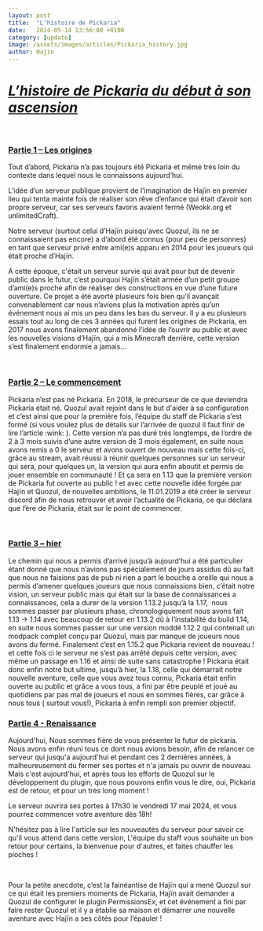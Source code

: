 ```yaml
---
layout: post
title:  "L'histoire de Pickaria"
date:   2024-05-14 13:56:00 +0100
category: [update]
image: /assets/images/articles/Pickaria_history.jpg
author: Hajin
---
```

<h1><em><u>L&rsquo;histoire de Pickaria du d&eacute;but &agrave; son ascension</u></em></h1>
<p>&nbsp;</p>
<h3><u>Partie 1 &ndash; Les origines</u></h3>
<p>Tout d&rsquo;abord, Pickaria n&rsquo;a pas toujours &eacute;t&eacute; Pickaria et m&ecirc;me tr&egrave;s loin du contexte dans lequel nous le connaissons aujourd&rsquo;hui.</p>
<p>L&rsquo;id&eacute;e d&rsquo;un serveur publique provient de l&rsquo;imagination de Hajïn en premier lieu qui tenta mainte fois de r&eacute;aliser son r&ecirc;ve d&rsquo;enfance qui &eacute;tait d&rsquo;avoir son propre serveur, car ses serveurs favoris avaient ferm&eacute; (Weokk.org et unlimitedCraft).</p>
<p>Notre serveur (surtout celui d&rsquo;Hajïn puisqu'avec Quozul, ils ne se connaissaient pas encore) a d&rsquo;abord &eacute;t&eacute; connus (pour peu de personnes) en tant que serveur priv&eacute; entre ami(e)s apparu en 2014 pour les joueurs qui &eacute;tait proche d&rsquo;Hajïn.</p>
<p>A cette &eacute;poque, c'&eacute;tait un serveur survie qui avait pour but de devenir public dans le futur, c&rsquo;est pourquoi Hajïn s&rsquo;&eacute;tait arm&eacute;e d&rsquo;un petit groupe d&rsquo;ami(e)s proche afin de r&eacute;aliser des constructions en vue d&rsquo;une future ouverture. Ce projet a &eacute;t&eacute; avort&eacute; plusieurs fois bien qu&rsquo;il avan&ccedil;ait convenablement car nous n&rsquo;avions plus la motivation apr&egrave;s qu&rsquo;un &eacute;v&eacute;nement nous ai mis un peu dans les bas du serveur. Il y a eu plusieurs essais tout au long de ces 3 ann&eacute;es qui furent les origines de Pickaria, en 2017 nous avons finalement abandonn&eacute; l&rsquo;id&eacute;e de l&rsquo;ouvrir au public et avec les nouvelles visions d&rsquo;Hajïn, qui a mis Minecraft derri&egrave;re, cette version s&rsquo;est finalement endormie a jamais&hellip;</p>
<p>&nbsp;</p>
<h3><u>Partie 2 &ndash; Le commencement</u></h3>
<p>Pickaria n&rsquo;est pas n&eacute; Pickaria. En 2018, le pr&eacute;curseur de ce que deviendra Pickaria &eacute;tait n&eacute;. Quozul avait rejoint dans le but d'aider à sa configuration et c&rsquo;est ainsi que pour la premi&egrave;re fois, l&rsquo;&eacute;quipe du staff de Pickaria s&rsquo;est form&eacute; (si vous voulez plus de d&eacute;tails sur l&rsquo;arriv&eacute;e de quozul il faut finir de lire l&rsquo;article&nbsp;:wink: ). Cette version n&rsquo;a pas dur&eacute; tr&egrave;s longtemps, de l&rsquo;ordre de 2 &agrave; 3 mois suivis d&rsquo;une autre version de 3 mois &eacute;galement, en suite nous avons remis a 0 le serveur et avons ouvert de nouveau mais cette fois-ci, gr&acirc;ce au stream, avait r&eacute;ussi &agrave; r&eacute;unir quelques personnes sur un serveur qui sera, pour quelques un, la version qui aura enfin aboutit et permis de jouer ensemble en communaut&eacute;&nbsp;! Et &ccedil;a sera en 1.13 que la premi&egrave;re version de Pickaria fut ouverte au public&nbsp;! et avec cette nouvelle id&eacute;e forg&eacute;e par Hajïn et Quozul, de nouvelles ambitions, le 11.01.2019 a &eacute;t&eacute; cr&eacute;er le serveur discord afin de nous retrouver et avoir l&rsquo;actualit&eacute; de Pickaria, ce qui d&eacute;clara que l&rsquo;ère de Pickaria, &eacute;tait sur le point de commencer.</p>
<p>&nbsp;</p>
<h3><u>Partie 3 &ndash; hier</u></h3>
<p>Le chemin qui nous a permis d&rsquo;arriv&eacute; jusqu&rsquo;&agrave; aujourd&rsquo;hui a &eacute;t&eacute; particulier &eacute;tant donn&eacute; que nous n&rsquo;avions pas sp&eacute;cialement de jours assidus d&ucirc; au fait que nous ne faisions pas de pub ni rien a part le bouche a oreille qui nous a permis d&rsquo;amener quelques joueurs que nous connaissions bien, c&rsquo;&eacute;tait notre vision, un serveur public mais qui &eacute;tait sur la base de connaissances a connaissances, cela a durer de la version 1.13.2 jusqu&rsquo;&agrave; la 1.17,&nbsp; nous sommes passer par plusieurs phase, chronologiquement nous avons fait 1.13 -&gt; 1.14 avec beaucoup de retour en 1.13.2 d&ucirc; &agrave; l&rsquo;instabilit&eacute; du build 1.14, en suite nous sommes passer sur une version modd&eacute; 1.12.2 qui contenait un modpack complet con&ccedil;u par Quozul, mais par manque de joueurs nous avons du ferm&eacute;. Finalement c&rsquo;est en 1.15.2 que Pickaria revient de nouveau&nbsp;! et cette fois ci le serveur ne s&rsquo;est pas arr&ecirc;t&eacute; depuis cette version, avec m&ecirc;me un passage en 1.16 et ainsi de suite sans catastrophe&nbsp;! Pickaria &eacute;tait donc enfin notre but ultime, jusqu&rsquo;&agrave; hier, la 1.18, celle qui d&eacute;marrait notre nouvelle aventure, celle que vous avez tous connu, Pickaria &eacute;tait enfin ouverte au public et gr&acirc;ce a vous tous, a fini par &ecirc;tre peupl&eacute; et joué au quotidiens par pas mal de joueurs et nous en sommes fi&egrave;res, car gr&acirc;ce &agrave; nous tous ( surtout vous!), Pickaria à enfin rempli son premier objectif.</p>
<h3><u>Partie 4 - Renaissance</u></h3>
<p>Aujourd'hui, Nous sommes fière de vous présenter le futur de pickaria. Nous avons enfin réuni tous ce dont nous avions besoin, afin de relancer ce serveur qui jusqu'a aujourd'hui et pendant ces 2 dernières années, à malheureusement du fermer ses portes et n'a jamais pu ouvrir de nouveau. Mais c'est aujourd'hui, et après tous les efforts de Quozul sur le développement du plugin, que nous pouvons enfin vous le dire, oui, Pickaria est de retour, et pour un très long moment !</p>
<p>Le serveur ouvrira ses portes à 17h30 le vendredi 17 mai 2024, et vous pourrez commencer votre aventure dès 18h!</p>
<p>N'hésitez pas à lire l'article sur les nouveautés du serveur pour savoir ce qu'il vous attend dans cette version, L'équipe du staff vous souhaite un bon retour pour certains, la bienvenue pour d'autres, et faites chauffer les pioches !</p>

<p>&nbsp;</p>
<p>Pour la petite anecdote, c&rsquo;est la fain&eacute;antise de Hajïn qui a men&eacute; Quozul sur ce qui &eacute;tait les premiers moments de Pickaria, Hajïn avait demander a Quozul de configurer le plugin PermissionsEx, et cet &eacute;v&eacute;nement a fini par faire rester Quozul et il y a &eacute;tablie sa maison et d&eacute;marrer une nouvelle aventure avec Hajïn a ses c&ocirc;t&eacute;s pour l&rsquo;&eacute;pauler&nbsp;!</p>
